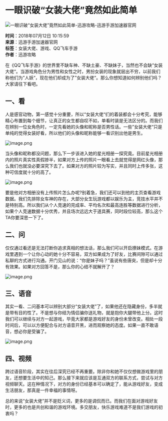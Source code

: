 # 一眼识破“女装大佬”竟然如此简单

![一眼识破“女装大佬”竟然如此简单-迅游攻略-迅游手游加速器官网](images/logo.png)

**时间**：2018年07月12日 10:15:59  
**来源**：迅游手游加速器官网  
**标签**：女装大佬、游戏、QQ飞车手游  
**作者**：迅游攻略

在《QQ飞车手游》的世界里不缺车神、不缺土豪、不缺妹子，当然也不会缺“女装大佬“。当游戏角色分为男性和女性之时，男扮女装的现象就层出不穷，以前我们称他们为”人妖“，现在他们却成为了”女装大佬“。那么你想知道如何辨别他们吗？大家请往下看吧。

## 一、看

人是感官动物，第一感觉十分重要，所以“女装大佬“们的着装都会十分考究，能够精心布置到每个细节，让真正的女生都自叹不如，单看时装是无法区分的。而我们在辨别一位女角色时，一定先看她的头像和昵称是否男性话。一些”女装大佬“只是单纯的觉得女装好看，所以他们的头像和昵称能够一看识别出他是男生。

![image.png](https://subao-web-admin.oss-cn-shanghai.aliyuncs.com/xunyou/detail/201807121013185479.jpg)

当头像和昵称都没问题，那么下一步该进入她的星光相册一探究竟。目前星光相册内的照片真实性真假掺半，如果对方上传的照片一眼看上去就觉得是网红头像，那么我们也就没必要深究下去了。如果对方的照片较为写实，并且同时上传多张，这种可信度就十分的高了。

![image.png](https://subao-web-admin.oss-cn-shanghai.aliyuncs.com/xunyou/detail/201807121013396343.jpg)

要是他对方相册没有上传照片怎么办呢?别着急，我们还可以到他的主页查看游戏数据。我们先排除女车神的存在，大部分女生玩游戏都以娱乐为主，竞技水平并不是特别高。所以我们从个人竞速的完成率、平均名次和最高连胜等数据进行分析，如果个人竞速数据十分优秀，并且场次远远大于道具赛，同时段位较高，那么这个TA你要深思一下了。

## 二、问

仅仅通过看还是无法打断你追求真相的想法话，那么我们可以开启撩妹模式。在游戏里遇到一个让你心动的她十分不容易，双方如果成为了好友，比赛间隙可以通过私聊的方式进行沟通。开门见山的说：“你是妹子吗？”虽说有些唐突，但是却十分有效果。如果对方回答不是，那么你的心结不就解开了？

![image.png](https://subao-web-admin.oss-cn-shanghai.aliyuncs.com/xunyou/detail/201807121015037410.jpg)

## 三、语音

其实一看、二问基本可以辨别大部分“女装大佬”了，如果他还在隐藏身份，多半就是带有目的性了。不是想与你结为情侣骗你送礼物，就是抱你大腿带他上分。这时我们可以继续与对方一起游戏，毕竟大家都是游戏好友的身份未曾改变。相处一段时间后，可以以方便配合与对方语音开黑，进而观察她的态度。如果一直不敢语音，想必你是受骗了。

![image.png](https://subao-web-admin.oss-cn-shanghai.aliyuncs.com/xunyou/detail/201807121015398770.jpg)

## 四、视频

跨过语音阶段，其实在往后深究已经不再重要。除非你和她不仅仅想做游戏里的朋友，还想要生活中的知己。那么接下来就应该是互通双方的联系方式，尝试与对方视频聊天。这在种情况下，对方的身份已经基本可以确定了，能从游戏好友，变成生活朋友，那真是一件幸福的事情呀。

总的来说“女装大佬”并不是贬义词，更多的是调侃而已。而我们在面对游戏好友时，更多的也是共创和谐的游戏环境。多交朋友，快乐游戏难道不是我们游戏的初衷吗？
<!-- tcd_original_link https://www.xunyou.mobi/news-1682.html -->
